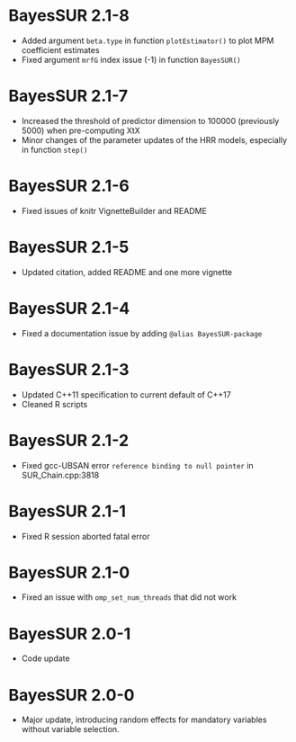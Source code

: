 # BayesSUR 2.1-8

* Added argument `beta.type` in function `plotEstimator()` to plot MPM coefficient estimates
* Fixed argument `mrfG` index issue (-1) in function `BayesSUR()`

# BayesSUR 2.1-7

* Increased the threshold of predictor dimension to 100000 (previously 5000) when pre-computing XtX
* Minor changes of the parameter updates of the HRR models, especially in function `step()`

# BayesSUR 2.1-6

* Fixed issues of knitr VignetteBuilder and README

# BayesSUR 2.1-5

* Updated citation, added README and one more vignette

# BayesSUR 2.1-4

* Fixed a documentation issue by adding `@alias BayesSUR-package`

# BayesSUR 2.1-3

* Updated C++11 specification to current default of C++17
* Cleaned R scripts

# BayesSUR 2.1-2

* Fixed gcc-UBSAN error `reference binding to null pointer` in SUR_Chain.cpp:3818

# BayesSUR 2.1-1

* Fixed R session aborted fatal error

# BayesSUR 2.1-0

* Fixed an issue with `omp_set_num_threads` that did not work

# BayesSUR 2.0-1

* Code update

# BayesSUR 2.0-0

* Major update, introducing random effects for mandatory variables without variable selection.
